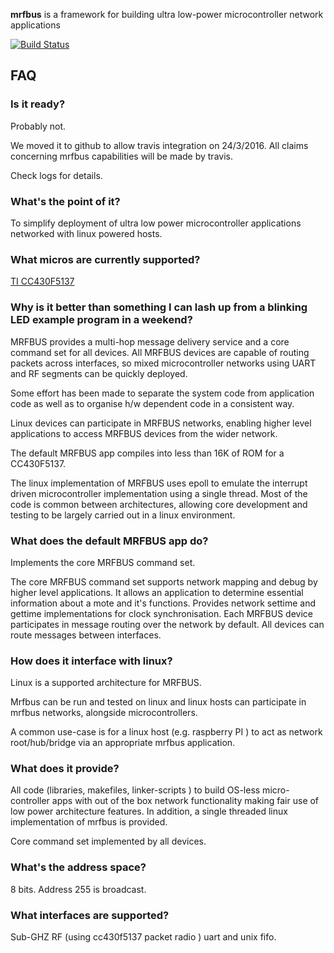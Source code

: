 **mrfbus** is a framework for building ultra low-power microcontroller network applications

[![Build Status](https://travis-ci.org/ReallyGnusys/mrfbus.svg?branch=master)](https://travis-ci.org/ReallyGnusys/mrfbus)

## FAQ

### Is it ready?

Probably not. 

We moved it to github to allow travis integration on 24/3/2016.
All claims concerning mrfbus capabilities will be made by travis.
 
Check logs for details.
    
### What's the point of it?

To simplify deployment of ultra low power microcontroller applications networked with linux powered hosts.
    
### What micros are currently supported?

[TI CC430F5137](http://www.ti.com/product/CC430F5137)

### Why is it better than something I can lash up from a blinking LED example program in a weekend? ###

MRFBUS provides a multi-hop message delivery service and a core command set for all devices.  All MRFBUS devices are capable of routing packets across interfaces, so mixed microcontroller networks using UART and RF segments can be quickly deployed. 

Some effort has been made to separate the system code from application code as well as to organise h/w dependent code in a consistent way. 

Linux devices can participate in MRFBUS networks, enabling higher level applications to access MRFBUS devices from the wider network.

The default MRFBUS app compiles into less than 16K of ROM for a CC430F5137.

The linux implementation of MRFBUS uses epoll to emulate the interrupt driven microcontroller implementation using a single thread. Most of the code is common between architectures,  allowing core development and testing to be largely carried out in a linux environment.

### What does the default MRFBUS app do?

Implements the core MRFBUS command set.

The core MRFBUS command set supports network mapping and debug by higher level applications. 
It allows an application to determine essential information about a mote and it's functions.
Provides network settime and gettime implementations for clock synchronisation.
Each MRFBUS device participates in message routing over the network by default. All devices can route messages between interfaces.


### How does it interface with linux?

Linux is a supported architecture for MRFBUS.

Mrfbus can be run and tested on linux and linux hosts can participate in mrfbus networks, alongside microcontrollers.

A common use-case is for a linux host (e.g. raspberry PI ) to act as network root/hub/bridge via an appropriate mrfbus application.

### What does it provide?

All code (libraries, makefiles, linker-scripts ) to build OS-less micro-controller apps with out of the box network functionality making fair use of  low power architecture features. In addition, a single threaded linux implementation of mrfbus is provided.

Core command set implemented by all devices.

### What's the address space?

8 bits.  Address 255 is broadcast.

### What interfaces are supported?
    
Sub-GHZ RF (using cc430f5137 packet radio ) uart and unix fifo.

